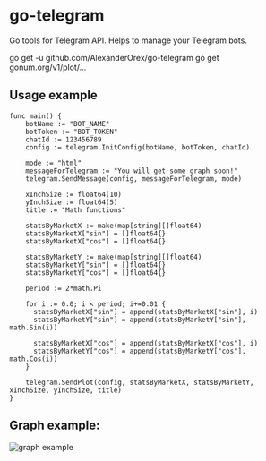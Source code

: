 # go-telegram
Go tools for Telegram API. Helps to manage your Telegram bots.

go get -u github.com/AlexanderOrex/go-telegram
go get gonum.org/v1/plot/...

## Usage example
```
func main() {
    botName := "BOT_NAME"
    botToken := "BOT_TOKEN"
    chatId := 123456789
    config := telegram.InitConfig(botName, botToken, chatId)

    mode := "html"
    messageForTelegram := "You will get some graph soon!"
    telegram.SendMessage(config, messageForTelegram, mode)

    xInchSize := float64(10)
    yInchSize := float64(5)
    title := "Math functions"

    statsByMarketX := make(map[string][]float64)
    statsByMarketX["sin"] = []float64{}
    statsByMarketX["cos"] = []float64{}

    statsByMarketY := make(map[string][]float64)
    statsByMarketY["sin"] = []float64{}
    statsByMarketY["cos"] = []float64{}

    period := 2*math.Pi

    for i := 0.0; i < period; i+=0.01 {
      statsByMarketX["sin"] = append(statsByMarketX["sin"], i)
      statsByMarketY["sin"] = append(statsByMarketY["sin"], math.Sin(i))

      statsByMarketX["cos"] = append(statsByMarketX["cos"], i)
      statsByMarketY["cos"] = append(statsByMarketY["cos"], math.Cos(i))
    }

    telegram.SendPlot(config, statsByMarketX, statsByMarketY, xInchSize, yInchSize, title)
}
```

## Graph example:
![graph example](https://i.ibb.co/vP3vgWj/sin-cos.jpg)
